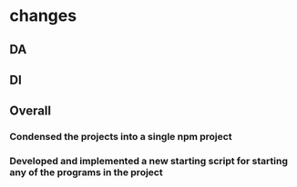 # changes

## DA

## DI

## Overall

### Condensed the projects into a single npm project

### Developed and implemented a new starting script for starting any of the programs in the project
